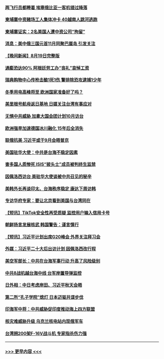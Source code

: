 #### [两飞行员都睡着 埃塞俄比亚一客机错过降落](../pages/prog202/a103507172.md?t=08202151) 
#### [柬埔寨中资赌场工人集体冲卡 40越南人跳河逃跑](../pages/prog202/a103507164.md?t=08202151) 
#### [柬埔寨证实：2名美国人遭中资公司“拘留”](../pages/prog202/a103507175.md?t=08202151) 
#### [消息：美中俄三国元首11月同聚巴厘岛 引发关注](../pages/prog202/a103507127.md?t=08202151) 
#### [【晚间新闻】8月19日完整版](../pages/prog202/a103506911.md?t=08202151) 
#### [通膨恐达90% 阿根廷劳工办“丧礼”哀悼工资](../pages/prog202/a103507096.md?t=08202151) 
#### [瑞典购物中心传枪击酿1死1伤 警排除恐攻逮捕1少年](../pages/prog202/a103507077.md?t=08202151) 
#### [冬季用电高峰将至 欧洲国家准备好了吗？](../pages/prog202/a103507030.md?t=08202151) 
#### [美里根号航母返日基地 日媒关注台湾有事应对](../pages/prog202/a103506943.md?t=08202151) 
#### [无惧中共威胁 加拿大国会团计划10月访台](../pages/prog202/a103506947.md?t=08202151) 
#### [欧洲强旱加速德国冰川融化 15年后全消失](../pages/prog202/a103506802.md?t=08202151) 
#### [联俄抗美 习近平或于9月会晤普京](../pages/prog202/a103506798.md?t=08202151) 
#### [美国驻华大使：中共是台海不稳定因素](../pages/prog202/a103506794.md?t=08202151) 
#### [害多国人质惨死  ISIS“披头士”成员被判终生监禁](../pages/prog202/a103506633.md?t=08202151) 
#### [因佩洛西访台 美驻华大使谈被中共召见的秘辛](../pages/prog202/a103506624.md?t=08202151) 
#### [美韩外长再谈印太、台海秩序稳定 康达下周访韩](../pages/prog202/a103506491.md?t=08202151) 
#### [专访华府专家：要让北京看到美国与台湾同在](../pages/prog202/a103506503.md?t=08202151) 
#### [【短讯】TikTok安全性再受质疑 监控用户输入信用卡号](../pages/prog202/a103506507.md?t=08202151) 
#### [朝鲜扬言发展核武 韩国警告：谨言慎行](../pages/prog202/a103506499.md?t=08202151) 
#### [【短讯】习近平计划出席G20峰会 外界关注拜习会](../pages/prog202/a103506525.md?t=08202151) 
#### [外媒：习近平二十大后出访计划 因佩洛西改行程](../pages/prog202/a103506411.md?t=08202151) 
#### [美空军部长：中共在台海军事行动 升高了风险级别](../pages/prog202/a103506380.md?t=08202151) 
#### [中共8战机越台海中线 台军岸置导弹监控](../pages/prog202/a103506367.md?t=08202151) 
#### [日外相：中日考虑岸田、习近平秋天会晤](../pages/prog202/a103506353.md?t=08202151) 
#### [第二所“孔子学院”熄灯 日本迈驱共谍步伐](../pages/prog202/a103506231.md?t=08202151) 
#### [印海军中将：中共威胁促印度推动海上四方联盟](../pages/prog202/a103506219.md?t=08202151) 
#### [核灾难威胁升级 乌克兰核电站内现俄军车](../pages/prog202/a103506214.md?t=08202151) 
#### [台湾拥200架F-16V战斗机 专家指杀伤力强](../pages/prog202/a103506207.md?t=08202151) 

----
#### [ >>> 更早内容 <<< ](../indexes/prog202-earlier.md)
